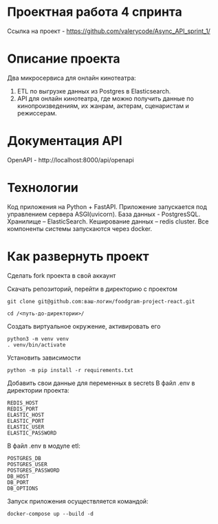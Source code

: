 # Проектная работа 4 спринта

Ссылка на проект - https://github.com/valerycode/Async_API_sprint_1/

# Описание проекта
Два микросервиса для онлайн кинотеатра:
1. ETL по выгрузке данных из Postgres в Elasticsearch.
2. API для онлайн кинотеатра, где можно получить данные по кинопроизведениям, их жанрам, актерам, сценаристам и режиссерам.

# Документация API
OpenAPI - http://localhost:8000/api/openapi

# Технологии
Код приложения на Python + FastAPI.
Приложение запускается под управлением сервера ASGI(uvicorn).
База данных - PostgresSQL.
Хранилище – ElasticSearch.
Кеширование данных – redis cluster.
Все компоненты системы запускаются через docker.

# Как развернуть проект
Сделать fork проекта в свой аккаунт

Скачать репозиторий, перейти в директорию с проектом
```
git clone git@github.com:ваш-логин/foodgram-project-react.git

```
```
cd /<путь-до-директории>/
```

Создать виртуальное окружение, активировать его
```
python3 -m venv venv
. venv/bin/activate
```

Установить зависимости
```
python -m pip install -r requirements.txt
```

Добавить свои данные для переменных в secrets
В файл .env в директории проекта:
```
REDIS_HOST
REDIS_PORT
ELASTIC_HOST
ELASTIC_PORT
ELASTIC_USER
ELASTIC_PASSWORD
```

В файл .env в модуле etl:
```
POSTGRES_DB
POSTGRES_USER
POSTGRES_PASSWORD
DB_HOST 
DB_PORT
DB_OPTIONS
```

Запуск приложения осуществляется командой:
```
docker-compose up --build -d
```
